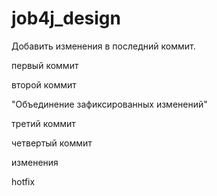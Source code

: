 # job4j_design
Добавить изменения в последний коммит.

первый коммит

второй коммит

"Объединение зафиксированных изменений"

третий коммит

четвертый коммит

изменения

hotfix